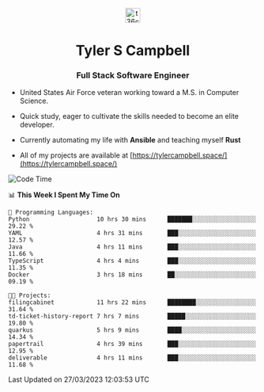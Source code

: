 <p align="center">
<a href="https://www.linkedin.com/in/t36campbell" target="blank"><img align="center" src="https://ik.imagekit.io/t36campbell/Portfolio/linkedin.png.original_m8bbGgPh6.png" alt="t36campbell" height="30" width="30" /></a>
</p>
<h1 align="center">Tyler S Campbell</h1>
<h3 align="center">Full Stack Software Engineer</h3>

* United States Air Force veteran working toward a M.S. in Computer Science.

* Quick study, eager to cultivate the skills needed to become an elite developer.

* Currently automating my life with **Ansible** and teaching myself **Rust**

* All of my projects are available at [https://tylercampbell.space/](https://tylercampbell.space/)

<!--START_SECTION:waka-->
![Code Time](http://img.shields.io/badge/Code%20Time-2%2C321%20hrs%2020%20mins-blue)

📊 **This Week I Spent My Time On** 

```text
💬 Programming Languages: 
Python                   10 hrs 30 mins      ███████░░░░░░░░░░░░░░░░░░   29.22 % 
YAML                     4 hrs 31 mins       ███░░░░░░░░░░░░░░░░░░░░░░   12.57 % 
Java                     4 hrs 11 mins       ███░░░░░░░░░░░░░░░░░░░░░░   11.66 % 
TypeScript               4 hrs 4 mins        ███░░░░░░░░░░░░░░░░░░░░░░   11.35 % 
Docker                   3 hrs 18 mins       ██░░░░░░░░░░░░░░░░░░░░░░░   09.19 % 

🐱‍💻 Projects: 
filingcabinet            11 hrs 22 mins      ████████░░░░░░░░░░░░░░░░░   31.64 % 
td-ticket-history-report 7 hrs 7 mins        █████░░░░░░░░░░░░░░░░░░░░   19.80 % 
quarkus                  5 hrs 9 mins        ████░░░░░░░░░░░░░░░░░░░░░   14.34 % 
papertrail               4 hrs 39 mins       ███░░░░░░░░░░░░░░░░░░░░░░   12.95 % 
deliverable              4 hrs 11 mins       ███░░░░░░░░░░░░░░░░░░░░░░   11.68 % 
```


 Last Updated on 27/03/2023 12:03:53 UTC
<!--END_SECTION:waka-->
